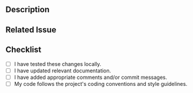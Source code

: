 ## Description

<!-- Briefly describe the changes introduced by this pull request. -->

## Related Issue

<!-- If this pull request resolves an open issue, please reference it here. -->

## Checklist

- [ ] I have tested these changes locally.
- [ ] I have updated relevant documentation.
- [ ] I have added appropriate comments and/or commit messages.
- [ ] My code follows the project's coding conventions and style guidelines.
